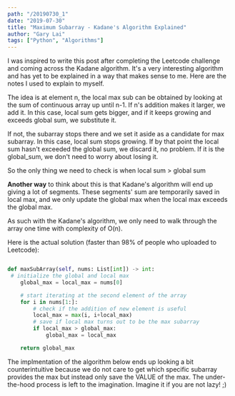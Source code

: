 ```yaml
---
path: "/20190730_1"
date: "2019-07-30"
title: "Maximum Subarray - Kadane's Algorithm Explained"
author: "Gary Lai"
tags: ["Python", "Algorithms"]
---
```


I was inspired to write this post after completing the Leetcode challenge and coming across the Kadane algorithm. It's a very interesting algorithm and has yet to be explained in a way that makes sense to me. Here are the notes I used to explain to myself.

The idea is at element n, the local max sub can be obtained by looking at the sum of continuous array up until n-1. If n's addition makes it larger, we add it. In this case, local sum gets bigger, and if it keeps growing and exceeds global sum, we substitute it.

If not, the subarray stops there and we set it aside as a candidate for max subarray. In this case, local sum stops growing. If by that point the local sum hasn't exceeded the global sum, we discard it, no problem. If it is the global_sum, we don't need to worry about losing it.

So the only thing we need to check is when local sum > global sum

<strong>Another way</strong> to think about this is that Kadane's algorithm will end up giving a lot of segments. These segments' sum are temporarily saved in local max, and we only update the global max when the local max exceeds the global max.

As such with the Kadane's algorithm, we only need to walk through the array one time with complexity of O(n).

Here is the actual solution (faster than 98% of people who uploaded to Leetcode):

```python

def maxSubArray(self, nums: List[int]) -> int:
 # initialize the global and local max
    global_max = local_max = nums[0]

    # start iterating at the second element of the array
    for i in nums[1:]:
        # check if the addition of new element is useful
        local_max = max(i, i+local_max)
        # save if local max turns out to be the max subarray
        if local_max > global_max:
            global_max = local_max

    return global_max

```

The implmentation of the algorithm below ends up looking a bit counterintuitive because we do not care to get which specific subarray provides the max but instead only save the VALUE of the max. The under-the-hood process is left to the imagination. Imagine it if you are not lazy! ;)
